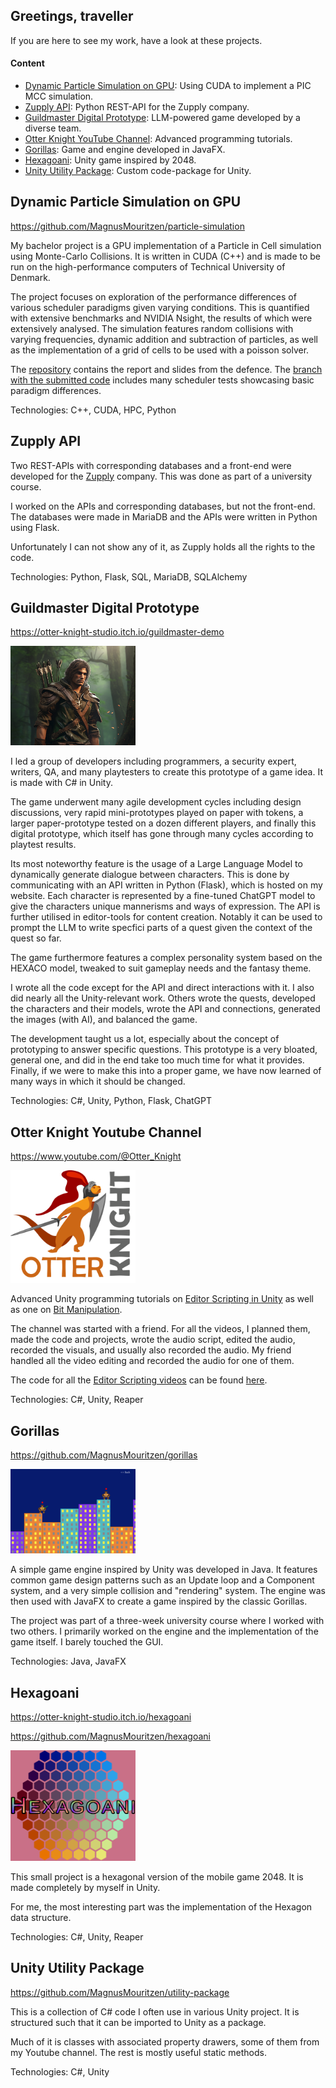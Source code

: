 ## Greetings, traveller

If you are here to see my work, have a look at these projects.

#### Content
- [Dynamic Particle Simulation on GPU](#dynamic-particle-simulation-on-gpu): Using CUDA to implement a PIC MCC simulation.
- [Zupply API](#zupply-api): Python REST-API for the Zupply company.
- [Guildmaster Digital Prototype](#guildmaster-digital-prototype): LLM-powered game developed by a diverse team.
- [Otter Knight YouTube Channel](#otter-knight-youtube-channel): Advanced programming tutorials.
- [Gorillas](#gorillas): Game and engine developed in JavaFX.
- [Hexagoani](#hexagoani): Unity game inspired by 2048.
- [Unity Utility Package](#unity-utility-package): Custom code-package for Unity.

## Dynamic Particle Simulation on GPU
https://github.com/MagnusMouritzen/particle-simulation

My bachelor project is a GPU implementation of a Particle in Cell simulation using Monte-Carlo Collisions. It is written in CUDA (C++) and is made to be run on the high-performance computers of Technical University of Denmark.

The project focuses on exploration of the performance differences of various scheduler paradigms given varying conditions. This is quantified with extensive benchmarks and NVIDIA Nsight, the results of which were extensively analysed. The simulation features random collisions with varying frequencies, dynamic addition and subtraction of particles, as well as the implementation of a grid of cells to be used with a poisson solver.

The [repository](https://github.com/MagnusMouritzen/particle-simulation) contains the report and slides from the defence. The [branch with the submitted code](https://github.com/MagnusMouritzen/particle-simulation/tree/final_branch) includes many scheduler tests showcasing basic paradigm differences.

Technologies: C++, CUDA, HPC, Python

## Zupply API
Two REST-APIs with corresponding databases and a front-end were developed for the [Zupply](https://www.zupply.site/) company. This was done as part of a university course.

I worked on the APIs and corresponding databases, but not the front-end. The databases were made in MariaDB and the APIs were written in Python using Flask.

Unfortunately I can not show any of it, as Zupply holds all the rights to the code.

Technologies: Python, Flask, SQL, MariaDB, SQLAlchemy

## Guildmaster Digital Prototype
https://otter-knight-studio.itch.io/guildmaster-demo

<img src="GM.png" alt="Guildmaster Cover" width="200"/>

I led a group of developers including programmers, a security expert, writers, QA, and many playtesters to create this prototype of a game idea. It is made with C# in Unity. 

The game underwent many agile development cycles including design discussions, very rapid mini-prototypes played on paper with tokens, a larger paper-prototype tested on a dozen different players, and finally this digital prototype, which itself has gone through many cycles according to playtest results.

Its most noteworthy feature is the usage of a Large Language Model to dynamically generate dialogue between characters. This is done by communicating with an API written in Python (Flask), which is hosted on my website. Each character is represented by a fine-tuned ChatGPT model to give the characters unique mannerisms and ways of expression. The API is further utilised in editor-tools for content creation. Notably it can be used to prompt the LLM to write specfici parts of a quest given the context of the quest so far.

The game furthermore features a complex personality system based on the HEXACO model, tweaked to suit gameplay needs and the fantasy theme.

I wrote all the code except for the API and direct interactions with it. I also did nearly all the Unity-relevant work. Others wrote the quests, developed the characters and their models, wrote the API and connections, generated the images (with AI), and balanced the game.

The development taught us a lot, especially about the concept of prototyping to answer specific questions. This prototype is a very bloated, general one, and did in the end take too much time for what it provides. Finally, if we were to make this into a proper game, we have now learned of many ways in which it should be changed.

Technologies: C#, Unity, Python, Flask, ChatGPT

## Otter Knight Youtube Channel
https://www.youtube.com/@Otter_Knight

<img src="OK.png" alt="Otter Knight Logo" width="200"/>

Advanced Unity programming tutorials on [Editor Scripting in Unity](https://youtube.com/playlist?list=PLqy--wDEnoVIxVmP_V6RXFg-tc9mVlFgX&si=iGU2nAX2CtD7KK_A) as well as one on [Bit Manipulation](https://youtu.be/gZLhh9uJNAs?si=BP0BRAzJ-4IQciLA).

The channel was started with a friend. For all the videos, I planned them, made the code and projects, wrote the audio script, edited the audio, recorded the visuals, and usually also recorded the audio. My friend handled all the video editing and recorded the audio for one of them.

The code for all the [Editor Scripting videos](https://youtube.com/playlist?list=PLqy--wDEnoVIxVmP_V6RXFg-tc9mVlFgX&si=iGU2nAX2CtD7KK_A) can be found [here](https://github.com/MagnusMouritzen/unity-editor-scripting).

Technologies: C#, Unity, Reaper

## Gorillas
https://github.com/MagnusMouritzen/gorillas

<img src="Gorillas.png" alt="Gorillas Screenshot" width="200"/>

A simple game engine inspired by Unity was developed in Java. It features common game design patterns such as an Update loop and a Component system, and a very simple collision and "rendering" system. The engine was then used with JavaFX to create a game inspired by the classic Gorillas.

The project was part of a three-week university course where I worked with two others. I primarily worked on the engine and the implementation of the game itself. I barely touched the GUI.

Technologies: Java, JavaFX

## Hexagoani
https://otter-knight-studio.itch.io/hexagoani

https://github.com/MagnusMouritzen/hexagoani

<img src="Hexagoani.png" alt="Hexagoani Cover" width="200"/>

This small project is a hexagonal version of the mobile game 2048. It is made completely by myself in Unity.

For me, the most interesting part was the implementation of the Hexagon data structure.

Technologies: C#, Unity, Reaper

## Unity Utility Package
https://github.com/MagnusMouritzen/utility-package

This is a collection of C# code I often use in various Unity project. It is structured such that it can be imported to Unity as a package.

Much of it is classes with associated property drawers, some of them from my Youtube channel. The rest is mostly useful static methods.

Technologies: C#, Unity
